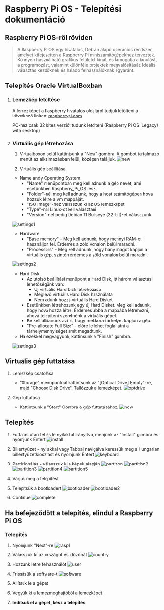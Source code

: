# Raspberry Pi OS - Telepítési dokumentáció
## Raspberry Pi OS-ről röviden
>A Raspberry Pi OS egy hivatalos, Debian alapú operációs rendszer, amelyet kifejezetten a Raspberry Pi miniszámítógépekhez terveztek. Könnyen használható grafikus felületet kínál, és támogatja a tanulást, a programozást, valamint különféle projektek megvalósítását. Ideális választás kezdőknek és haladó felhasználóknak egyaránt.

## Telepítés Oracle VirtualBoxban 
1. ### Lemezkép letöltése 
    A lemezképet a Raspberry hivatalos oldaláról tudjuk letölteni a következő linken: [raspberrypi.com](https://www.raspberrypi.com/software/operating-systems/)
    
    PC-hez csak 32 bites verziót tudunk letölteni (Raspberry Pi OS (Legacy) with desktop)

2. ### Virtuális gép létrehozása
    1. Virtualboxon belül kattintsunk a "New" gombra. A gombot tartalmazó menüt az alkalmazásban felül, középen találjuk.
    ![new](images/new.png)

    2. Virtuális gép beállítása
    * Name andy Operating System 
        * "Name" menüpontban meg kell adnunk a gép nevét, ami esetünkben Raspberry_Pi_OS lesz.<br>
        * "Folder"-nél meg kell adnunk, hogy a host számítógépen hova hozzuk létre a vm mappáját.<br>
        * "ISO Image"-hez válasszuk ki az OS lemezképét
        * "Type"-nál Linux-ot kell választani
        * "Version"-nél pedig Debian 11 Bullseye (32-bit)-et válasszunk

    ![settings1](images/vmsettings1.png)
    * Hardware
        * "Base memory" - Meg kell adnunk, hogy mennyi RAM-ot használjon fel. Érdemes a zöld vonalon belül maradni.
        * "Processors" - Meg kell adnunk, hogy hány magot kapjon a virtuális gép, szintén érdemes a zöld vonalon belül maradni.

    ![settings2](images/vmsettings2.png)

    * Hard Disk
        * Az utolsó beállítási menüpont a Hard Disk, itt három választási lehetőségünk van: 
            * Új virtuális Hard Disk létrehozása
            * Meglévő virtuális Hard Disk használata
            * Nem adunk hozzá virtuális Hard Disket
        * Esetünkben létrehozunk egy új Hard Disket. Meg kell adnunk, hogy hova hozza létre. Érdemes abba a mappába létrehozni, ahová telepíteni szeretnénk a virtuális gépet. 
        * Be kell állítanunk azt is, hogy mekkora tárhelyet kapjon a gép.
        * "Pre-allocate Full Size" - előre le lehet foglaltatni a tárhelymennyiséget amit megadtunk.
    * Ha ezekkel megvagyunk, kattinsunk a "Finish" gombra.

    ![settings3](images/vmsettings3.png)

## Virtuális gép futtatása 

1. Lemezkép csatolása
    * "Storage" menüpontnál kattintsunk az "[Optical Drive] Empty"-re, majd "Choose Disk Drive". Tallózzuk a lemezképet.
    ![optdrive](images/optdrive.png)

2. Gép futtatása
    * Kattintsunk a "Start" Gombra a gép futtatásához.
    ![new](images/new.png)

## Telepítés
1. Futtatás után fel és le nyilakkal irányítva, menjünk az "Install" gombra és nyomjunk Entert
![install](images/install.png)

2. Billentyűzet - nyilakkal vagy Tabbal navigálva keressük meg a Hungarian billentyűzetkiosztást és nyomjunk Entert
![keyboard](images/keyboard.png)

3. Particionálás - válasszuk ki a képek alapján
![partition](images/partition.png)
![partition2](images/partition2.png)
![partition3](images/partition3.png)
![partition4](images/partition4.png)
![partition5](images/partition5.png)

4. Várjuk meg a telepítést
5. Telepítsük a bootloadert
![bootloader](images/bootloader.png)
![bootloader2](images/bootloader2.png)
6. Continue
![complete](images/instcomplete.png)

## Ha befejeződött a telepítés, elindul a Raspberry Pi OS
### Telepítés
1. Nyomjunk "Next"-re
![rasp1](images/rasp1.png)

2. Válasszuk ki az országot és időzónát
![country](images/country.png)

3. Hozzunk létre felhasználót
![user](images/cruser.png)

4. Frissítsük a software-t
![software](images/updsoftware.png)

5. Állítsuk le a gépet
6. Vegyük ki a lemezmeghajtóból a lemezképet
7. **Indítsuk el a gépet, kész a telepítés**